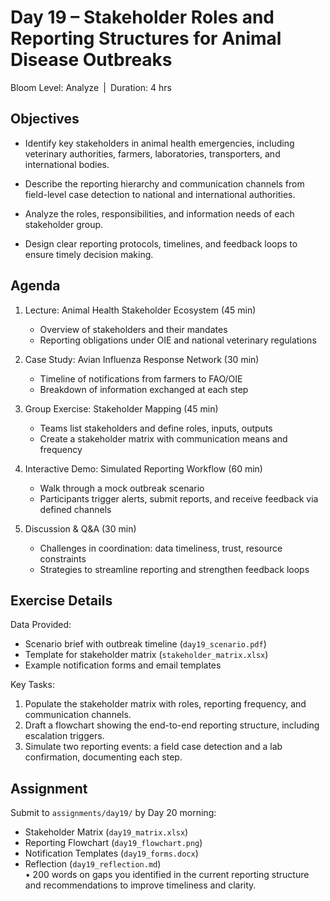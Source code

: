 # **Day 19 – Stakeholder Roles and Reporting Structures for Animal Disease Outbreaks**  

Bloom Level: Analyze | Duration: 4 hrs  

## Objectives  

- Identify key stakeholders in animal health emergencies, including veterinary authorities, farmers, laboratories, transporters, and international bodies.  

- Describe the reporting hierarchy and communication channels from field-level case detection to national and international authorities.  

- Analyze the roles, responsibilities, and information needs of each stakeholder group.  

- Design clear reporting protocols, timelines, and feedback loops to ensure timely decision making.  

## Agenda  

1. Lecture: Animal Health Stakeholder Ecosystem (45 min)  
   - Overview of stakeholders and their mandates  
   - Reporting obligations under OIE and national veterinary regulations  

2. Case Study: Avian Influenza Response Network (30 min)  
   - Timeline of notifications from farmers to FAO/OIE  
   - Breakdown of information exchanged at each step  

3. Group Exercise: Stakeholder Mapping (45 min)  
   - Teams list stakeholders and define roles, inputs, outputs  
   - Create a stakeholder matrix with communication means and frequency  

4. Interactive Demo: Simulated Reporting Workflow (60 min)  
   - Walk through a mock outbreak scenario  
   - Participants trigger alerts, submit reports, and receive feedback via defined channels  

5. Discussion & Q&A (30 min)  
   - Challenges in coordination: data timeliness, trust, resource constraints  
   - Strategies to streamline reporting and strengthen feedback loops  

## Exercise Details  

Data Provided:  
- Scenario brief with outbreak timeline (`day19_scenario.pdf`)  
- Template for stakeholder matrix (`stakeholder_matrix.xlsx`)  
- Example notification forms and email templates  

Key Tasks:  
1. Populate the stakeholder matrix with roles, reporting frequency, and communication channels.  
2. Draft a flowchart showing the end-to-end reporting structure, including escalation triggers.  
3. Simulate two reporting events: a field case detection and a lab confirmation, documenting each step.  

## Assignment  

Submit to `assignments/day19/` by Day 20 morning:  

- Stakeholder Matrix (`day19_matrix.xlsx`)  
- Reporting Flowchart (`day19_flowchart.png`)  
- Notification Templates (`day19_forms.docx`)  
- Reflection (`day19_reflection.md`)  
  • 200 words on gaps you identified in the current reporting structure and recommendations to improve timeliness and clarity.
